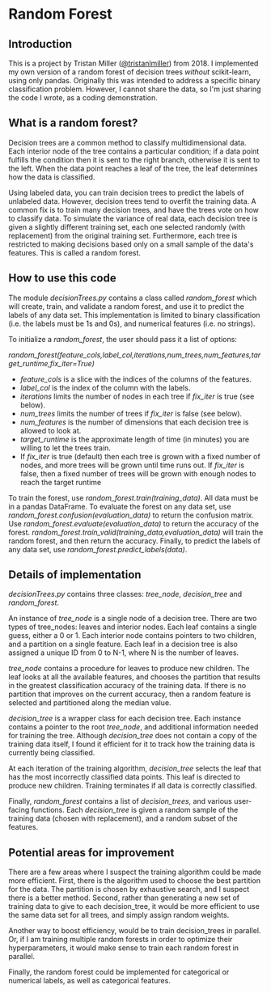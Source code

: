 # Random Forest

## Introduction

This is a project by Tristan Miller ([@tristanlmiller](https://github.com/tristanlmiller/)) from 2018.  I implemented my own version of a random forest of decision trees *without* scikit-learn, using only pandas.  Originally this was intended to address a specific binary classification problem.  However, I cannot share the data, so I'm just sharing the code I wrote, as a coding demonstration.

## What is a random forest?

Decision trees are a common method to classify multidimensional data.  Each interior node of the tree contains a particular condition; if a data point fulfills the condition then it is sent to the right branch, otherwise it is sent to the left.  When the data point reaches a leaf of the tree, the leaf determines how the data is classified.

Using labeled data, you can train decision trees to predict the labels of unlabeled data.  However, decision trees tend to overfit the training data.  A common fix is to train many decision trees, and have the trees vote on how to classify data.  To simulate the variance of real data, each decision tree is given a slightly different training set, each one selected randomly (with replacement) from the original training set.  Furthermore, each tree is restricted to making decisions based only on a small sample of the data's features.  This is called a random forest.

## How to use this code

The module *decisionTrees.py* contains a class called *random_forest* which will create, train, and validate a random forest, and use it to predict the labels of any data set.  This implementation is limited to binary classification (i.e. the labels must be 1s and 0s), and numerical features (i.e. no strings).

To initialize a *random_forest*, the user should pass it a list of options:

*random_forest(feature_cols,label_col,iterations,num_trees,num_features,target_runtime,fix_iter=True)*

- *feature_cols* is a slice with the indices of the columns of the features.
- *label_col* is the index of the column with the labels.
- *iterations* limits the number of nodes in each tree if *fix_iter* is true (see below).
- *num_trees* limits the number of trees if *fix_iter* is false (see below).
- *num_features* is the number of dimensions that each decision tree is allowed to look at.
- *target_runtime* is the approximate length of time (in minutes) you are willing to let the trees train.
- If *fix_iter* is true (default) then each tree is grown with a fixed number of nodes, and more trees will be grown until time runs out.  If *fix_iter* is false, then a fixed number of trees will be grown with enough nodes to reach the target runtime

To train the forest, use *random_forest.train(training_data)*.  All data must be in a pandas DataFrame.  To evaluate the forest on any data set, use *random_forest.confusion(evaluation_data)* to return the confusion matrix.  Use *random_forest.evaluate(evaluation_data)* to return the accuracy of the forest.  *random_forest.train_valid(training_data,evaluation_data)* will train the random forest, and then return the accuracy.  Finally, to predict the labels of any data set, use *random_forest.predict_labels(data)*.

## Details of implementation

*decisionTrees.py* contains three classes: *tree_node*, *decision_tree* and *random_forest*.

An instance of *tree_node* is a single node of a decision tree.  There are two types of tree_nodes: leaves and interior nodes.  Each leaf contains a single guess, either a 0 or 1.  Each interior node contains pointers to two children, and a partition on a single feature.  Each leaf in a decision tree is also assigned a unique ID from 0 to N-1, where N is the number of leaves.

*tree_node* contains a procedure for leaves to produce new children.  The leaf looks at all the available features, and chooses the partition that results in the greatest classification accuracy of the training data.  If there is no partition that improves on the current accuracy, then a random feature is selected and partitioned along the median value.  

*decision_tree* is a wrapper class for each decision tree.  Each instance contains a pointer to the root *tree_node*, and additional information needed for training the tree.  Although *decision_tree* does not contain a copy of the training data itself, I found it efficient for it to track how the training data is currently being classified.

At each iteration of the training algorithm, *decision_tree* selects the leaf that has the most incorrectly classified data points.  This leaf is directed to produce new children.  Training terminates if all data is correctly classified.

Finally, *random_forest* contains a list of *decision_trees*, and various user-facing functions.  Each *decision_tree* is given a random sample of the training data (chosen with replacement), and a random subset of the features.

## Potential areas for improvement

There are a few areas where I suspect the training algorithm could be made more efficient.  First, there is the algorithm used to choose the best partition for the data.  The partition is chosen by exhaustive search, and I suspect there is a better method.  Second, rather than generating a new set of training data to give to each decision_tree, it would be more efficient to use the same data set for all trees, and simply assign random weights.

Another way to boost efficiency, would be to train decision_trees in parallel.  Or, if I am training multiple random forests in order to optimize their hyperparameters, it would make sense to train each random forest in parallel.

Finally, the random forest could be implemented for categorical or numerical labels, as well as categorical features.